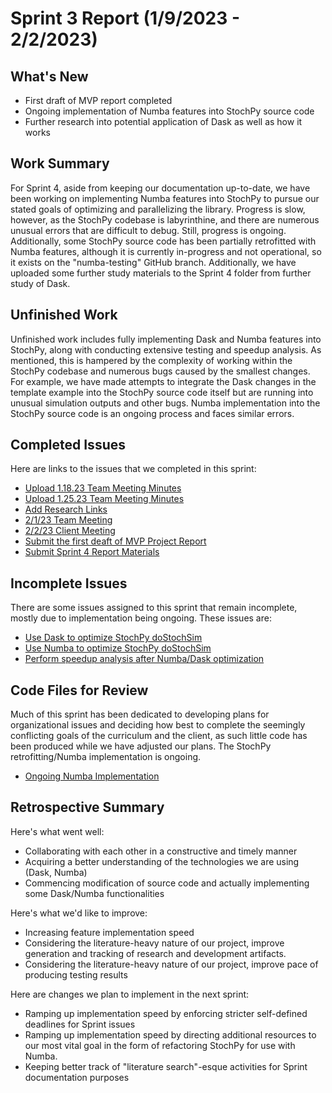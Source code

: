 # Sprint 3 Report (1/9/2023 - 2/2/2023)

## What's New
 * First draft of MVP report completed
 * Ongoing implementation of Numba features into StochPy source code
 * Further research into potential application of Dask as well as how it works

## Work Summary
For Sprint 4, aside from keeping our documentation up-to-date, we have been working on implementing Numba features into StochPy to pursue our stated goals of optimizing and parallelizing the library. Progress is slow, however, as the StochPy codebase is labyrinthine, and there are numerous unusual errors that are difficult to debug. Still, progress is ongoing. Additionally, some StochPy source code has been partially retrofitted with Numba features, although it is currently in-progress and not operational, so it exists on the "numba-testing" GitHub branch. Additionally, we have uploaded some further study materials to the Sprint 4 folder from further study of Dask. 

## Unfinished Work
Unfinished work includes fully implementing Dask and Numba features into StochPy, along with conducting extensive testing and speedup analysis. As mentioned, this is hampered by the complexity of working within the StochPy codebase and numerous bugs caused by the smallest changes. For example, we have made attempts to integrate the Dask changes in the template example into the StochPy source code itself but are running into unusual simulation outputs and other bugs. Numba implementation into the StochPy source code is an ongoing process and faces similar errors. 

## Completed Issues
Here are links to the issues that we completed in this sprint:
* [Upload 1.18.23 Team Meeting Minutes](https://github.com/WSUCptSCapstone-Fall2022Spring2023/remi-hpcstochpy/issues/58)
* [Upload 1.25.23 Team Meeting Minutes](https://github.com/WSUCptSCapstone-Fall2022Spring2023/remi-hpcstochpy/issues/60)
* [Add Research Links](https://github.com/WSUCptSCapstone-Fall2022Spring2023/remi-hpcstochpy/issues/66)
* [2/1/23 Team Meeting](https://github.com/WSUCptSCapstone-Fall2022Spring2023/remi-hpcstochpy/issues/62)
* [2/2/23 Client Meeting](https://github.com/WSUCptSCapstone-Fall2022Spring2023/remi-hpcstochpy/issues/63)
* [Submit the first deaft of MVP Project Report](https://github.com/WSUCptSCapstone-Fall2022Spring2023/remi-hpcstochpy/issues/57)
* [Submit Sprint 4 Report Materials](https://github.com/WSUCptSCapstone-Fall2022Spring2023/remi-hpcstochpy/issues/68)

 ## Incomplete Issues
There are some issues assigned to this sprint that remain incomplete, mostly due to implementation being ongoing. These issues are:
* [Use Dask to optimize StochPy doStochSim](https://github.com/WSUCptSCapstone-Fall2022Spring2023/remi-hpcstochpy/issues/39)
* [Use Numba to optimize StochPy doStochSim](https://github.com/WSUCptSCapstone-Fall2022Spring2023/remi-hpcstochpy/issues/44)
* [Perform speedup analysis after Numba/Dask optimization](https://github.com/WSUCptSCapstone-Fall2022Spring2023/remi-hpcstochpy/issues/40)

## Code Files for Review
Much of this sprint has been dedicated to developing plans for organizational issues and deciding how best to complete the seemingly conflicting goals of the curriculum and the client, as such little code has been produced while we have adjusted our plans. The StochPy retrofitting/Numba implementation is ongoing.
* [Ongoing Numba Implementation](https://github.com/WSUCptSCapstone-Fall2022Spring2023/remi-hpcstochpy/compare/main...numba-testing)
 
## Retrospective Summary
Here's what went well:
  * Collaborating with each other in a constructive and timely manner
  * Acquiring a better understanding of the technologies we are using (Dask, Numba)
  * Commencing modification of source code and actually implementing some Dask/Numba functionalities
 
Here's what we'd like to improve:
   * Increasing feature implementation speed
   * Considering the literature-heavy nature of our project, improve generation and tracking of research and development artifacts.
   * Considering the literature-heavy nature of our project, improve pace of producing testing results
  
Here are changes we plan to implement in the next sprint:
   * Ramping up implementation speed by enforcing stricter self-defined deadlines for Sprint issues
   * Ramping up implementation speed by directing additional resources to our most vital goal in the form of refactoring StochPy for use with Numba.
   * Keeping better track of "literature search"-esque activities for Sprint documentation purposes
